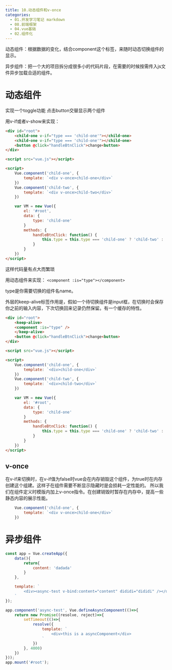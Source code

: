 ```yaml
---
title: 10.动态组件和v-once
categories:
  - 01.开发学习笔记 markdown
  - 08.前端框架
  - 04.vue基础
  - 02.组件化
---
```


动态组件：根据数据的变化，结合component这个标签，来随时动态切换组件的显示。

异步组件：把一个大的项目拆分成很多小的代码片段，在需要的时候按需传入js文件异步加载合适的组件。

# 动态组件
实现一个toggle功能 点击button交替显示两个组件

用v-if或者v-show来实现：
```html
<div id="root">
    <child-one v-if="type === 'child-one'"></child-one>
    <child-one v-if="type === 'child-one'"></child-one>
    <button @click="handleBtnClick">change<button>
</div>

<script src="vue.js"></script>

<script>
    Vue.component('child-one', {
        template: `<div v-once>child-one</div>`
    })
    Vue.component('child-two', {
        template: `<div v-once>child-two</div>`
    })

    var VM = new Vue({
        el: '#root',
        data: {
            type: 'child-one'
        }
        methods: {
            handleBtnClick: function() {
                this.type = this.type === 'child-one' ? 'child-two' : 'child-one';
            }
        }
    }) 
</script>

```

这样代码量有点大而繁琐

用动态组件来实现：
`<component :is="type"></component>`

type是你需要切换的组件名name。

外层的keep-alive标签作用是，假如一个待切换组件是input框，在切换时会保存你之前的输入内容，下次切换回来记录仍然保留。有一个缓存的特性。

```html
<div id="root">
    <keep-alive>
    <component :is="type" />
    </keep-alive>
    <button @click="handleBtnClick">change<button>
</div>

<script src="vue.js"></script>

<script>
    Vue.component('child-one', {
        template: `<div>child-one</div>`
    })
    Vue.component('child-two', {
        template: `<div>child-two</div>`
    })

    var VM = new Vue({
        el: '#root',
        data: {
            type: 'child-one'
        }
        methods: {
            handleBtnClick: function() {
                this.type = this.type === 'child-one' ? 'child-two' : 'child-one';
            }
        }
    }) 
</script>

```

## v-once
在v-if来切换时，在v-if值为false时vue会在内存销毁这个组件，为true时在内存创建这个组建。这样子在组件需要不断显示隐藏时是会损耗一定性能的。
所以我们在组件定义时模版内加上v-once指令。在创建销毁时暂存在内存中，提高一些静态内容的展示性能。
```js
    Vue.component('child-one', {
        template: `<div v-once>child-one</div>`
    })
```

# 异步组件

```js
const app = Vue.createApp({
    data(){
        return{
            content: 'dadada'
        }
    },

    template: `
        <div><async-test v-bind:content="content" dididi="dididi" /></div>
    `
});

app.component('async-test', Vue.defineAsyncComponent(()=>{
    return new Promise((resolve, reject)=>{
        setTimeout(()=>{
            resolve({
                template: `
                    <div>this is a asyncComponent</div>
                `
            })
        }, 4000)
    })
}));
app.mount('#root');
```
